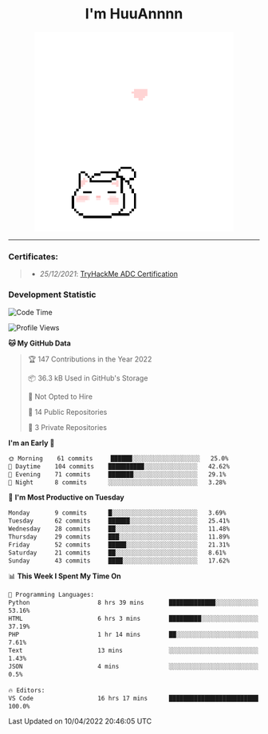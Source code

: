 <h1 align='center'>I'm HuuAnnnn</h1>
<p align="center">
 <img src="cat_intro.gif" />
</p>

___

### Certificates:
>- *25/12/2021*: [TryHackMe ADC Certification](https://tryhackme-certificates.s3-eu-west-1.amazonaws.com/THM-HKVVJOIWJA.png)


### Development Statistic

<!--START_SECTION:waka-->
![Code Time](http://img.shields.io/badge/Code%20Time-44%20hrs%2055%20mins-blue)

![Profile Views](http://img.shields.io/badge/Profile%20Views-642-blue)

**🐱 My GitHub Data** 

> 🏆 147 Contributions in the Year 2022
 > 
> 📦 36.3 kB Used in GitHub's Storage 
 > 
> 🚫 Not Opted to Hire
 > 
> 📜 14 Public Repositories 
 > 
> 🔑 3 Private Repositories  
 > 
**I'm an Early 🐤** 

```text
🌞 Morning    61 commits     ██████░░░░░░░░░░░░░░░░░░░   25.0% 
🌆 Daytime    104 commits    ██████████░░░░░░░░░░░░░░░   42.62% 
🌃 Evening    71 commits     ███████░░░░░░░░░░░░░░░░░░   29.1% 
🌙 Night      8 commits      ░░░░░░░░░░░░░░░░░░░░░░░░░   3.28%

```
📅 **I'm Most Productive on Tuesday** 

```text
Monday       9 commits      █░░░░░░░░░░░░░░░░░░░░░░░░   3.69% 
Tuesday      62 commits     ██████░░░░░░░░░░░░░░░░░░░   25.41% 
Wednesday    28 commits     ██░░░░░░░░░░░░░░░░░░░░░░░   11.48% 
Thursday     29 commits     ███░░░░░░░░░░░░░░░░░░░░░░   11.89% 
Friday       52 commits     █████░░░░░░░░░░░░░░░░░░░░   21.31% 
Saturday     21 commits     ██░░░░░░░░░░░░░░░░░░░░░░░   8.61% 
Sunday       43 commits     ████░░░░░░░░░░░░░░░░░░░░░   17.62%

```


📊 **This Week I Spent My Time On** 

```text
💬 Programming Languages: 
Python                   8 hrs 39 mins       █████████████░░░░░░░░░░░░   53.16% 
HTML                     6 hrs 3 mins        █████████░░░░░░░░░░░░░░░░   37.19% 
PHP                      1 hr 14 mins        ██░░░░░░░░░░░░░░░░░░░░░░░   7.61% 
Text                     13 mins             ░░░░░░░░░░░░░░░░░░░░░░░░░   1.43% 
JSON                     4 mins              ░░░░░░░░░░░░░░░░░░░░░░░░░   0.5%

🔥 Editors: 
VS Code                  16 hrs 17 mins      █████████████████████████   100.0%

```


 Last Updated on 10/04/2022 20:46:05 UTC
<!--END_SECTION:waka-->
